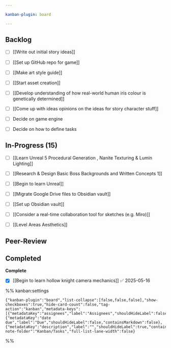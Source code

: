 ```yaml
---

kanban-plugin: board

---
```


## Backlog

- [ ] [[Write out initial story ideas]]
- [ ] [[Set up GitHub repo for game]]
- [ ] [[Make art style guide]]
- [ ] [[Start asset creation]]
- [ ] [[Develop understanding of how real-world human iris colour is genetically determined]]
- [ ] [[Come up with ideas opinions on the ideas for story character stuff]]
- [ ] Decide on game engine
- [ ] Decide on how to define tasks


## In-Progress (15)

- [ ] [[Learn Unreal 5 Procedural Generation , Nanite Texturing & Lumin Lighting]]
- [ ] [[Research & Design Basic Boss Backgrounds and Written Concepts 1]]
- [ ] [[Begin to learn Unreal]]
- [ ] [[Migrate Google Drive files to Obsidian vault]]
- [ ] [[Set up Obsidian vault]]
- [ ] [[Consider a real-time collaboration tool for sketches (e.g. Miro)]]
- [ ] [[Level Areas Aesthetics]]


## Peer-Review



## Completed

**Complete**
- [x] [[Begin to learn hollow knight camera mechanics]] ✅ 2025-05-16




%% kanban:settings
```
{"kanban-plugin":"board","list-collapse":[false,false,false],"show-checkboxes":true,"hide-card-count":false,"tag-action":"kanban","metadata-keys":[{"metadataKey":"assignees","label":"Assignees","shouldHideLabel":false,"containsMarkdown":false},{"metadataKey":"date due","label":"Due","shouldHideLabel":false,"containsMarkdown":false},{"metadataKey":"description","label":"","shouldHideLabel":true,"containsMarkdown":true}],"new-note-folder":"Kanban/Tasks","full-list-lane-width":false}
```
%%